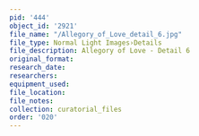 ```yaml
---
pid: '444'
object_id: '2921'
file_name: "/Allegory_of_Love_detail_6.jpg"
file_type: Normal Light Images›Details
file_description: Allegory of Love - Detail 6
original_format:
research_date:
researchers:
equipment_used:
file_location:
file_notes:
collection: curatorial_files
order: '020'
---
```

